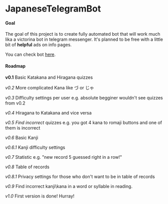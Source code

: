 # JapaneseTelegramBot


#### Goal

The goal of this project is to create fully automated bot that will work much lika a victorina bot in telegram messenger. It's planned to be free with a little bit of **helpful** ads on info pages.

You can check bot [here](https://telegram.me/JapaneseLanguageBot).




#### Roadmap
**v0.1** Basic Katakana and Hiragana quizzes

*v0.2* More complicated Kana like づ or じゃ

*v0.3* Difficulty settings per user e.g. absolute begginer wouldn't see quizzes from v0.2

*v0.4* Hiragana to Katakana and vice versa

*v0.5* *Find incorrect* quizzes e.g. you got 4 kana to romaji buttons and one of them is incorrect

*v0.6* Basic Kanji

*v0.6.1* Kanji difficulty settings

*v0.7* Statistic e.g. "new record 5 guessed right in a row!"

*v0.8* Table of records

*v0.8.1* Privacy settings for those who don't want to be in table of records

*v0.9* Find incorrect kanji\kana in a word or syllable in reading.


*v1.0* First version is done! Hurray!
